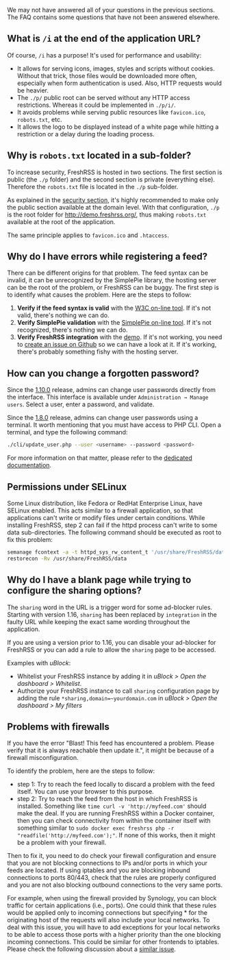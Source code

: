We may not have answered all of your questions in the previous sections. The FAQ contains some questions that have not been answered elsewhere.

## What is `/i` at the end of the application URL?

Of course, ```/i``` has a purpose! It's used for performance and usability:

* It allows for serving icons, images, styles and scripts without cookies. Without that trick, those files would be downloaded more often, especially when form authentication is used. Also, HTTP requests would be heavier.
* The ```./p/``` public root can be served without any HTTP access restrictions. Whereas it could be implemented in ```./p/i/```.
* It avoids problems while serving public resources like ```favicon.ico```, ```robots.txt```, etc.
* It allows the logo to be displayed instead of a white page while hitting a restriction or a delay during the loading process.

## Why is `robots.txt` located in a sub-folder?

To increase security, FreshRSS is hosted in two sections. The first section is public (the `./p` folder) and the second section is private (everything else). Therefore the `robots.txt` file is located in the `./p` sub-folder.

As explained in the [security section](/en/User_documentation/Installation/Security), it's highly recommended to make only the public section available at the domain level. With that configuration, `./p` is the root folder for http://demo.freshrss.org/, thus making `robots.txt` available at the root of the application.

The same principle applies to `favicon.ico` and `.htaccess`.

## Why do I have errors while registering a feed?

There can be different origins for that problem.
The feed syntax can be invalid, it can be unrecognized by the SimplePie library, the hosting server can be the root of the problem, or FreshRSS can be buggy.
The first step is to identify what causes the problem.
Here are the steps to follow:

1. __Verify if the feed syntax is valid__ with the [W3C on-line tool](https://validator.w3.org/feed/ "RSS and Atom feed validator"). If it's not valid, there's nothing we can do.
1. __Verify SimplePie validation__ with the [SimplePie on-line tool](https://simplepie.org/demo/ "SimplePie official demo"). If it's not recognized, there's nothing we can do.
1. __Verify FreshRSS integration__ with the [demo](https://demo.freshrss.org "FreshRSS official demo"). If it's not working, you need to [create an issue on Github](https://github.com/FreshRSS/FreshRSS/issues/new "Create an issue for FreshRSS") so we can have a look at it. If it's working, there's probably something fishy with the hosting server.

## How can you change a forgotten password?

Since the [1.10.0](https://github.com/FreshRSS/FreshRSS/releases/tag/1.10.0) release, admins can change user passwords directly from the interface. This interface is available under  ```Administration → Manage users```.
Select a user, enter a password, and validate.

Since the [1.8.0](https://github.com/FreshRSS/FreshRSS/releases/tag/1.8.0) release, admins can change user passwords using a terminal. It worth mentioning that you must have access to PHP CLI. Open a terminal, and type the following command:
```sh
./cli/update_user.php --user <username> --password <password>
```
For more information on that matter, please refer to the [dedicated documentation](../../cli/README.md).

## Permissions under SELinux

Some Linux distribution, like Fedora or RedHat Enterprise Linux, have SELinux enabled. This acts similar to a firewall application, so that applications can't write or modify files under certain conditions. While installing FreshRSS, step 2 can fail if the httpd process can't write to some data sub-directories. The following command should be executed as root to fix this problem:
```sh
semanage fcontext -a -t httpd_sys_rw_content_t '/usr/share/FreshRSS/data(/.*)?'
restorecon -Rv /usr/share/FreshRSS/data
```

## Why do I have a blank page while trying to configure the sharing options?

The `sharing` word in the URL is a trigger word for some ad-blocker rules. Starting with version 1.16, `sharing` has been replaced by `integration` in the faulty URL while keeping the exact same wording throughout the application.

If you are using a version prior to 1.16, you can disable your ad-blocker for FreshRSS or you can add a rule to allow the `sharing` page to be accessed.

Examples with _uBlock_:

- Whitelist your FreshRSS instance by adding it in _uBlock > Open the dashboard > Whitelist_.
- Authorize your FreshRSS instance to call `sharing` configuration page by adding the rule `*sharing,domain=~yourdomain.com` in _uBlock > Open the dashboard > My filters_

## Problems with firewalls

If you have the error "Blast! This feed has encountered a problem. Please verify that it is always reachable then update it.", it might be because of a firewall misconfiguration.

To identify the problem, here are the steps to follow:

- step 1: Try to reach the feed locally to discard a problem with the feed itself. You can use your browser to this purpose.
- step 2: Try to reach the feed from the host in which FreshRSS is installed. Something like `time curl -v 'http://myfeed.com'` should make the deal. If you are running FreshRSS within a Docker container, then you can check connectivity from within the container itself with something similar to `sudo docker exec freshrss php -r "readfile('http://myfeed.com');"`. If none of this works, then it might be a problem with your firewall.

Then to fix it, you need to do check your firewall configuration and ensure that you are not blocking connections to IPs and/or ports in which your feeds are located. If using iptables and you are blocking inbound connections to ports 80/443, check that the rules are properly configured and you are not also blocking outbound connections to the very same ports.

For example, when using the firewall provided by Synology, you can block traffic for certain applications (i.e., ports). One could think that these rules would be applied only to incoming connections but specifying * for the originating host of the requests will also include your local networks. To deal with this issue, you will have to add exceptions for your local networks to be able to access those ports with a higher priority than the one blocking incoming connections. This could be similar for other frontends to iptables. Please check the following discussion about a [similar issue](https://www.reddit.com/r/synology/comments/8fo2sj/ds918_firewall_blocking_outgoing_traffic_from/).
